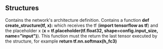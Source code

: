 ## Structures
Contains the network's architecture definition. Contains a function **def create_structure(tf, x):** which receives the tf (**import tensorflow as tf**) and the placeholder x (**x = tf.placeholder(tf.float32, shape=config.input_size, name="input")**). This function must the return the last tensor executed by the structure, for example **return tf.nn.softmax(h_fc3)**
